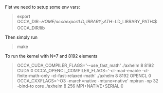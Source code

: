 Fist we need to setup some env vars:

>export OCCA_DIR=$HOME/occa
>export LD_LIBRARY_PATH=$LD_LIBRARY_PATH:$OCCA_DIR/lib

Then simply run

>make

To run the kernel with N=7 and 8192 elements

>OCCA_CUDA_COMPILER_FLAGS='--use_fast_math' ./axhelm 8 8192 CUDA 0
>OCCA_OPENCL_COMPILER_FLAGS='-cl-mad-enable -cl-finite-math-only -cl-fast-relaxed-math' ./axhelm 8 8192 OPENCL 0
>OCCA_CXXFLAGS='-O3 -march=native -mtune=native' mpirun -np 32 -bind-to core ./axhelm 8 256 MPI+NATIVE+SERIAL 0
